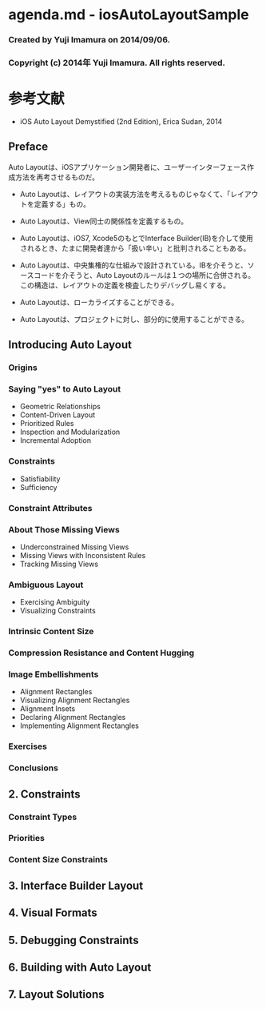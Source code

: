 # agenda.md - iosAutoLayoutSample

### Created by Yuji Imamura on 2014/09/06.
### Copyright (c) 2014年 Yuji Imamura. All rights reserved.

# 参考文献

* iOS Auto Layout Demystified (2nd Edition), Erica Sudan, 2014

## Preface

Auto Layoutは、iOSアプリケーション開発者に、ユーザーインターフェース作成方法を再考させるものだ。

* Auto Layoutは、レイアウトの実装方法を考えるものじゃなくて、「レイアウトを定義する」もの。
* Auto Layoutは、View同士の関係性を定義するもの。
* Auto Layoutは、iOS7, Xcode5のもとでInterface Builder(IB)を介して使用されるとき、たまに開発者達から「扱い辛い」と批判されることもある。

* Auto Layoutは、中央集権的な仕組みで設計されている。IBを介そうと、ソースコードを介そうと、Auto Layoutのルールは１つの場所に合併される。この構造は、レイアウトの定義を検査したりデバッグし易くする。

* Auto Layoutは、ローカライズすることができる。
* Auto Layoutは、プロジェクトに対し、部分的に使用することができる。


## Introducing Auto Layout


### Origins

### Saying "yes" to Auto Layout

* Geometric Relationships
* Content-Driven Layout
* Prioritized Rules
* Inspection and Modularization
* Incremental Adoption

### Constraints
* Satisfiability
* Sufficiency

### Constraint Attributes

### About Those Missing Views
* Underconstrained Missing Views
* Missing Views with Inconsistent Rules
* Tracking Missing Views

### Ambiguous Layout
* Exercising Ambiguity
* Visualizing Constraints

### Intrinsic Content Size

### Compression Resistance and Content Hugging

### Image Embellishments
* Alignment Rectangles
* Visualizing Alignment Rectangles
* Alignment Insets
* Declaring Alignment Rectangles
* Implementing Alignment Rectangles

### Exercises

### Conclusions


## 2. Constraints

### Constraint Types

### Priorities

### Content Size Constraints




## 3. Interface Builder Layout

## 4. Visual Formats

## 5. Debugging Constraints

## 6. Building with Auto Layout

## 7. Layout Solutions




